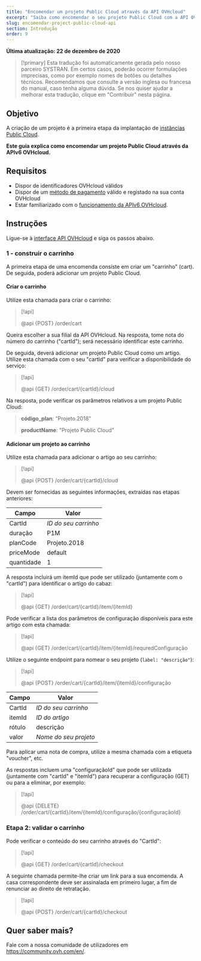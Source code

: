 ```yaml
---
title: "Encomendar um projeto Public Cloud através da API OVHcloud"
excerpt: "Saiba como encomendar o seu projeto Public Cloud com a API OVHcloud"
slug: encomendar-project-public-cloud-api
section: Introdução
order: 9
---
```


**Última atualização: 22 de dezembro de 2020**

> [!primary]
> Esta tradução foi automaticamente gerada pelo nosso parceiro SYSTRAN. Em certos casos, poderão ocorrer formulações imprecisas, como por exemplo nomes de botões ou detalhes técnicos. Recomendamos que consulte a versão inglesa ou francesa do manual, caso tenha alguma dúvida. Se nos quiser ajudar a melhorar esta tradução, clique em "Contribuir" nesta página.
>

## Objetivo

A criação de um projeto é a primeira etapa da implantação de [instâncias Public Cloud](https://www.ovhcloud.com/pt/public-cloud/).

**Este guia explica como encomendar um projeto Public Cloud através da APIv6 OVHcloud.**

## Requisitos

- Dispor de identificadores OVHcloud válidos
- Dispor de um [método de pagamento](https://docs.ovh.com/pt/billing/gerir-metodos-de-pagamento/) válido e registado na sua conta OVHcloud
- Estar familiarizado com o [funcionamento da APIv6 OVHcloud](https://docs.ovh.com/gb/en/api/first-steps-with-ovh-api/).

## Instruções

Ligue-se à [interface API OVHcloud](https://api.ovh.com/console/) e siga os passos abaixo.

### 1 - construir o carrinho

A primeira etapa de uma encomenda consiste em criar um "carrinho" (cart). De seguida, poderá adicionar um projeto Public Cloud.

#### Criar o carrinho

Utilize esta chamada para criar o carrinho:

> [!api]
>
> @api {POST} /order/cart
>

Queira escolher a sua filial da API OVHcloud. Na resposta, tome nota do número do carrinho ("cartId"); será necessário identificar este carrinho.

De seguida, deverá adicionar um projeto Public Cloud como um artigo. Utilize esta chamada com o seu "cartId" para verificar a disponibilidade do serviço:

> [!api]
>
> @api {GET} /order/cart/{cartId}/cloud
>

Na resposta, pode verificar os parâmetros relativos a um projeto Public Cloud:

>
>**código_plan**: "Projeto.2018"
>
>**productName**: "Projeto Public Cloud"
>

#### Adicionar um projeto ao carrinho

Utilize esta chamada para adicionar o artigo ao seu carrinho:

> [!api]
>
> @api {POST} /order/cart/{cartId}/cloud
>

Devem ser fornecidas as seguintes informações, extraídas nas etapas anteriores:

|Campo|Valor|
|---|---|
|CartId|*ID do seu carrinho*|
|duração|P1M|
|planCode|Projeto.2018|
|priceMode|default|
|quantidade|1|

A resposta incluirá um itemId que pode ser utilizado (juntamente com o "cartId") para identificar o artigo do cabaz:

> [!api]
>
> @api {GET} /order/cart/{cartId}/item/{itemId}
>

Pode verificar a lista dos parâmetros de configuração disponíveis para este artigo com esta chamada:

> [!api]
>
> @api {GET} /order/cart/{cartId}/item/{itemId}/requredConfiguração
>

Utilize o seguinte endpoint para nomear o seu projeto (`label: "descrição"`):

> [!api]
>
> @api {POST} /order/cart/{cartId}/item/{itemId}/configuração
>

|Campo|Valor|
|---|---|
|CartId|*ID do seu carrinho*|
|itemId|*ID do artigo*|
|rótulo|descrição|
|valor|*Nome do seu projeto*|

Para aplicar uma nota de compra, utilize a mesma chamada com a etiqueta "voucher", etc.

As respostas incluem uma "configuraçãoId" que pode ser utilizada (juntamente com "cartId" e "itemId") para recuperar a configuração (GET) ou para a eliminar, por exemplo:

> [!api]
>
> @api {DELETE} /order/cart/{cartId}/item/{itemId}/configuração/{configuraçãoId}
>


### Etapa 2: validar o carrinho

Pode verificar o conteúdo do seu carrinho através do "CartId":

> [!api]
>
> @api {GET} /order/cart/{cartId}/checkout
>

A seguinte chamada permite-lhe criar um link para a sua encomenda. A casa correspondente deve ser assinalada em primeiro lugar, a fim de renunciar ao direito de retratação.

> [!api]
>
> @api {POST} /order/cart/{cartId}/checkout
>


## Quer saber mais?

Fale com a nossa comunidade de utilizadores em <https://community.ovh.com/en/>.
